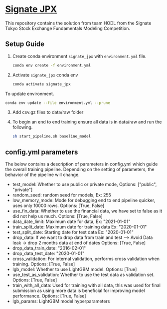 # [Signate JPX](https://signate.jp/competitions/423)
This repository contains the solution from team HODL from the Signate Tokyo Stock Exchange Fundamentals Modeling Competition. 

## Setup Guide
 1. Create conda environment `signate_jpx` with `environment.yml` file.
    ```bash
    conda env create -f environment.yml
    ```
 2. Activate `signate_jpx` conda env
    ```bash
    conda activate signate_jpx
    ```

To update environment. 
 ```bash
 conda env update --file environment.yml --prune
 ```

 3. Add csv.gz files to data/raw folder 

 4. To begin an end to end training ensure all data is in data/raw and run the following.
    
    ```bash
    sh start_pipeline.sh baseline_model 
    ```


## config.yml parameters 
The below contains a description of parameters in config.yml which guide the overall training pipeline. Depending on the setting of parameters, the behavior of the pipeline will change. 

* test_model: Whether to use public or private mode, Options: ["public", "private"]
* random_seed: random seed for models, Ex: 255
* low_memory_mode: Mode for debugging end to end pipeline quicker, uses only 10000 rows. Options: [True, False]
* use_fin_data: Whether to use the financial data, we have set to false as it did not help us much. Options: [True, False]
* data_date_limit: Maximum date for data,  Ex: "2021-01-01"
* train_split_date: Maximum date for training data  Ex: "2020-01-01"
* test_split_date: Starting date for test data Ex: "2020-01-01"
* drop_data: If we want to drop data from train and test --> Avoid Data leak -> drop 2 months data at end of dates Options: [True, False]
* drop_data_train_date: "2016-02-01"
* drop_data_test_date: "2020-01-01"
* cross_validation: For internal validation, performs cross validation when training. Options: [True, False]
* lgb_model: Whether to use LightGBM model.  Options: [True]
* use_test_as_validation: Whether to use the test data as validation set. Options: [True, False]
* train_with_all_data: Used for training with all data, this was used for final submission as using more data is beneficial for improving model performance. Options: [True, False]
* lgb_params: LightGBM model hyperparameters